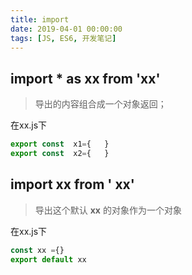 ```yaml
---
title: import
date: 2019-04-01 00:00:00 
tags: [JS, ES6, 开发笔记]
---
```





##  import * as  xx  from   'xx'

> 导出的内容组合成一个对象返回；

在xx.js下
```js
export const  x1={   }
export const  x2={   }
```

## import   xx    from '   xx'

> 导出这个默认 **xx** 的对象作为一个对象

在xx.js下
```js
const xx ={}
export default xx
```

